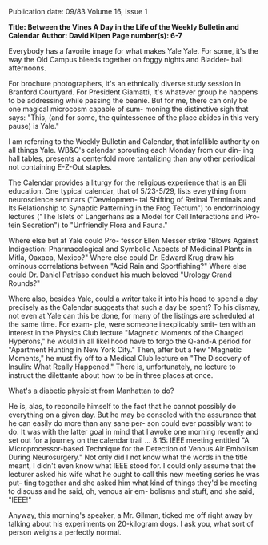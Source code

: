 Publication date: 09/83
Volume 16, Issue 1

**Title: Between the Vines A Day in the Life of the Weekly Bulletin and Calendar**
**Author: David Kipen**
**Page number(s): 6-7**

Everybody has a favorite image for
what makes Yale Yale. For some, it's
the way the Old Campus bleeds
together on foggy nights and Bladder-
ball afternoons.

For brochure
photographers,
it's an ethnically
diverse study session in Branford
Courtyard. For President Giamatti,
it's whatever group he happens to be
addressing while passing the beanie.
But for me, there can only be one
magical microcosm capable of sum-
moning the distinctive sigh that says:
"This, (and for some, the quintessence
of the place abides in this very pause) is
Yale."


I am referring to the Weekly Bulletin
and Calendar, that infallible authority
on all things Yale. WB&C's calendar
sprouting each Monday from our din-
ing hall tables, presents a centerfold
more
tantalizing than any other
periodical not containing E-Z-Out
staples.

The Calendar provides a liturgy for
the religious experience that is an Eli
education. One typical calendar, that
of 5/23-5/29, lists everything from
neuroscience seminars ("Developmen-
tal Shifting of Retinal Terminals and
Its Relationship to Synaptic Patterning
in the Frog Tectum") to endorrinology
lectures ("The Islets of Langerhans as a
Model for Cell Interactions and Pro-
tein Secretion") to "Unfriendly Flora
and Fauna."

Where else but at Yale could Pro-
fessor Ellen Messer strike "Blows
Against Indigestion: Pharmacological
and Symbolic Aspects of Medicinal
Plants in Mitla, Oaxaca, Mexico?"
Where else could Dr. Edward Krug
draw his ominous correlations between
"Acid Rain and Sportfishing?" Where
else could Dr. Daniel Patrisso conduct
his much beloved "Urology Grand
Rounds?"

Where also, besides Yale, could a
writer take it into his head to spend a
day precisely as the Calendar suggests
that such a day be spent? To his
dismay, not even at Yale can this be
done, for many of the listings are
scheduled at the same time. For exam-
ple, were someone inexplicably smit-
ten with an interest in the Physics Club
lecture "Magnetic Moments of the
Charged Hyperons," he would in all
likelihood have to forgo the Q-and-A
period for "Apartment Hunting in
New York City." Then, after but a few
"Magnetic Moments," he must fly off
to a Medical Club lecture on "The
Discovery of Insulin: What Really
Happened." There is, unfortunately,
no lecture to instruct the dilettante
about how to be in three places at once.

What's
a
diabetic
physicist from
Manhattan to do?

He is, alas, to reconcile himself to
the fact that he cannot possibly do
everything on a given day. But he may
be consoled with the assurance that he
can easily do more than any sane per-
son could ever possibly want to do. It
was with the latter goal in mind that I
awoke one morning recently and set
out for a journey on the calendar trail
... 8:15: IEEE meeting entitled "A
Microprocessor-based Technique for
the Detection of Venous Air Embolism
During Neurosurgery." Not only did I
not know what the words in the title
meant, I didn't even know what IEEE
stood for. I could only assume that the
lecturer asked his wife what he ought to
call this new meeting series he was put-
ting together and she asked him what
kind of things they'd be meeting to
discuss and he said, oh, venous air em-
bolisms and stuff, and she said,
"IEEE!"

Anyway, this morning's speaker, a
Mr. Gilman, ticked me off right away
by talking about his experiments on
20-kilogram dogs. I ask you, what sort
of person weighs a perfectly normal.